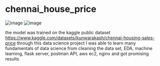 # chennai_house_price
![image](https://github.com/user-attachments/assets/656b9da5-db68-447a-a3ba-bb60ff67cbfa)
![image](https://github.com/user-attachments/assets/bff187eb-f1b0-4079-89d8-d8714dd0c6da)

the model was trained on the kaggle public dataset https://www.kaggle.com/datasets/kunwarakash/chennai-housing-sales-price
through this data science project I was able to learn many fundamentals of data science from cleaning the data set, EDA, machine learning, flask server, postman API, aws ec2, nginx and got promising results
